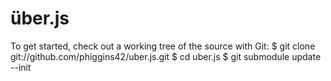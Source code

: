 über.js
=======

To get started, check out a working tree of the source with Git:
    $ git clone git://github.com/phiggins42/uber.js.git
    $ cd uber.js
    $ git submodule update --init

